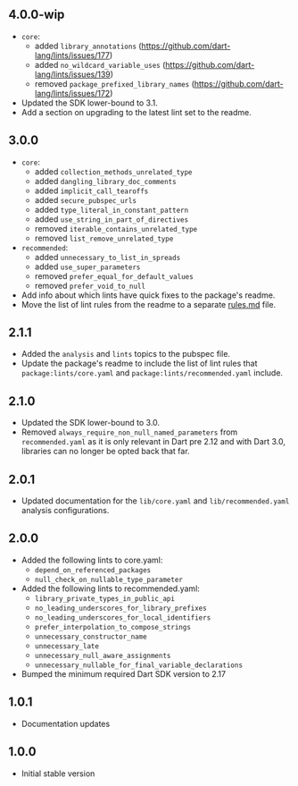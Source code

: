 ## 4.0.0-wip

- `core`:
  - added `library_annotations` (https://github.com/dart-lang/lints/issues/177)
  - added `no_wildcard_variable_uses` (https://github.com/dart-lang/lints/issues/139)
  - removed `package_prefixed_library_names` (https://github.com/dart-lang/lints/issues/172)
- Updated the SDK lower-bound to 3.1.
- Add a section on upgrading to the latest lint set to the readme.

## 3.0.0

- `core`:
  - added `collection_methods_unrelated_type`
  - added `dangling_library_doc_comments`
  - added `implicit_call_tearoffs`
  - added `secure_pubspec_urls`
  - added `type_literal_in_constant_pattern`
  - added `use_string_in_part_of_directives`
  - removed `iterable_contains_unrelated_type`
  - removed `list_remove_unrelated_type`
- `recommended`:
  - added `unnecessary_to_list_in_spreads`
  - added `use_super_parameters`
  - removed `prefer_equal_for_default_values`
  - removed `prefer_void_to_null`
- Add info about which lints have quick fixes to the package's readme.
- Move the list of lint rules from the readme to a separate
  [rules.md](https://github.com/dart-lang/lints/blob/main/rules.md) file.

## 2.1.1

- Added the `analysis` and `lints` topics to the pubspec file.
- Update the package's readme to include the list of lint rules that
  `package:lints/core.yaml` and `package:lints/recommended.yaml` include.

## 2.1.0

- Updated the SDK lower-bound to 3.0.
- Removed `always_require_non_null_named_parameters` from `recommended.yaml`
  as it is only relevant in Dart pre 2.12 and with Dart 3.0, libraries can
  no longer be opted back that far.

## 2.0.1

- Updated documentation for the `lib/core.yaml` and `lib/recommended.yaml`
  analysis configurations.

## 2.0.0

- Added the following lints to core.yaml:
    - `depend_on_referenced_packages`
    - `null_check_on_nullable_type_parameter`
- Added the following lints to recommended.yaml:
    - `library_private_types_in_public_api`
    - `no_leading_underscores_for_library_prefixes`
    - `no_leading_underscores_for_local_identifiers`
    - `prefer_interpolation_to_compose_strings`
    - `unnecessary_constructor_name`
    - `unnecessary_late`
    - `unnecessary_null_aware_assignments`
    - `unnecessary_nullable_for_final_variable_declarations`
- Bumped the minimum required Dart SDK version to 2.17

## 1.0.1

- Documentation updates

## 1.0.0

- Initial stable version
